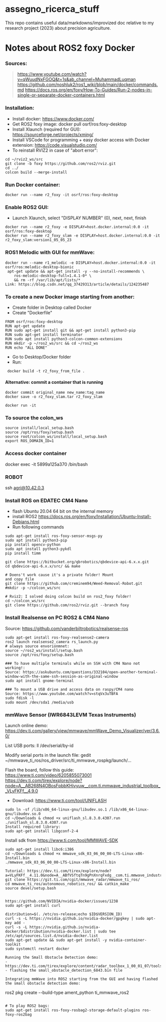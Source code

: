 # assegno_ricerca_stuff
This repo contains useful data/markdowns/improvized doc relative to my research project (2023) about precision agriculture.

# Notes about ROS2 foxy Docker
### Sources:
> https://www.youtube.com/watch?v=qWuudNxFGOQ&t=1s&ab_channel=MuhammadLuqman
> https://github.com/noshluk2/ros1_wiki/blob/main/docker/commands.md
> https://docs.ros.org/en/foxy/How-To-Guides/Run-2-nodes-in-single-or-separate-docker-containers.html

### Installation:
- Install docker: https://www.docker.com/
- Get ROS2 foxy image: docker pull osrf/ros:foxy-desktop
- Install Xlaunch (required for GUI): https://sourceforge.net/projects/xming/
- Install VSCode for programming + easy docker access with Docker extension: https://code.visualstudio.com/
- To reinstall RVIZ2 in case of "abort error":
```
cd ~/rviz2_ws/src
git clone -b foxy https://github.com/ros2/rviz.git
cd ../
colcon build --merge-install
```

### Run Docker container:
```
docker run --name r2_foxy -it osrf/ros:foxy-desktop
```


### Enable ROS2 GUI:
- Launch Xlaunch, select "DISPLAY NUMBER" (0), next, next, finish  
```
docker run --name r2_foxy -e DISPLAY=host.docker.internal:0.0 -it osrf/ros:foxy-desktop
docker run --name r2_foxy_slam -e DISPLAY=host.docker.internal:0.0 -it r2_foxy_slam:version1_05_05_23
```


### ROS1 Melodic with GUI for mmWave:
```
docker run --name r1_melodic -e DISPLAY=host.docker.internal:0.0 -it osrf/ros:melodic-desktop-bionic
 apt-get update && apt-get install -y --no-install-recommends \
    ros-melodic-desktop-full=1.4.1-0* \
    && rm -rf /var/lib/apt/lists/*
Link: https://blog.csdn.net/qq_37429313/article/details/124235487

```

### To create a new Docker image starting from another:
- Create folder in Desktop called Docker
- Create "Dockerfile"
```
FROM osrf/ros:foxy-desktop
RUN apt-get update
RUN sudo apt-get install git && apt-get install python3-pip
RUN sudo apt-get install terminator
RUN sudo apt install python3-colcon-common-extensions
RUN mkdir -p ~/ros2_ws/src && cd ~/ros2_ws
RUN echo "ALL DONE"
```
- Go to Desktop/Docker folder
- Run:
```
 docker build -t r2_foxy_from_file .
```

#### Alternative: commit a container that is running
```
docker commit original_name new_name:tag_name
docker save -o r2_foxy_slam.tar r2_foxy_slam

docker run -it 
```

### To source the colon_ws
```
source install/local_setup.bash
source /opt/ros/foxy/setup.bash
source root/colcon_ws/install/local_setup.bash
export ROS_DOMAIN_ID=1
```

### Access docker container
docker exec -it 5899a125a370 /bin/bash

### ROBOT
 ssh agri@10.42.0.3
 
 
### Install ROS on EDATEC CM4 Nano
- flash Ubuntu 20.04 64 bit on the internal memory
- install ROS2 https://docs.ros.org/en/foxy/Installation/Ubuntu-Install-Debians.html
- Run following commands
 ```
sudo apt-get install ros-foxy-sensor-msgs-py
sudo apt install python3-pip
pip install opencv-python
sudo apt install python3-pykdl 
pip install timm

git clone https://bitbucket.org/qbrobotics/qbdevice-api-6.x.x.git
cd qbdevice-api-6.x.x/src/ && make

# Doens't work cause it's a private folder! Mount 
and copy file
git clone https://github.com/creminem94/Weed-Removal-Robot.git
#mkdir -p ~/colcon_ws/src

# Rviz2: I solved doing colcon build on ros2_foxy folder!
cd ~/colcon_ws/src
git clone https://github.com/ros2/rviz.git --branch foxy
```

### Install Realsense on PC ROS2 & CM4 Nano 
Source: https://github.com/vanderbiltrobotics/realsense-ros
```
sudo apt-get install ros-foxy-realsense2-camera
ros2 launch realsense2_camera rs_launch.py
# always source envorionmnet:
source ~/ros2_ws/install/setup.bash
source /opt/ros/foxy/setup.bash

### To have multiple terminals while on SSH with CM4 Nano not working!:
Source: https://askubuntu.com/questions/332104/open-another-terminal-window-with-the-same-ssh-session-as-original-window
sudo apt install gnome-terminal

### To mount a USB drive and access data on raspy/CM4 nano
Source: https://www.youtube.com/watch?v=stqVx3uTBFA
sudo fdisk -l
sudo mount /dev/sda1 /media/usb
```

### mmWave Sensor (IWR6843LEVM Texas Instruments)
Launch online demo:
https://dev.ti.com/gallery/view/mmwave/mmWave_Demo_Visualizer/ver/3.6.0/

List USB ports:
ll /dev/serial/by-id

Modify serial ports in the launch file:
gedit ~/mmwave_ti_ros/ros_driver/src/ti_mmwave_rospkg/launch/...

Flash the board, follow this guide: https://www.ti.com/video/6205855073001
https://dev.ti.com/tirex/explore/node?node=A__AB268N4OBosFpbbKHivyuw__com.ti.mmwave_industrial_toolbox__VLyFKFf__4.9.0
- Download: https://www.ti.com/tool/UNIFLASH
```
sudo ln -sf /lib/x86_64-linux-gnu/libudev.so.1 /lib/x86_64-linux-gnu/libudev.so.0
cd ~/Downloads & chmod +x uniflash_sl.8.3.0.4307.run 
./uniflash_sl.8.3.0.4307.run 
Install required library:
sudo apt-get install libgconf-2-4
```

Install sdk from https://www.ti.com/tool/MMWAVE-SDK 
```
sudo apt-get install libc6:i386
cd ~/Downloads & chmod +x mmwave_sdk_03_06_00_00-LTS-Linux-x86-Install.bin 
./mmwave_sdk_03_06_00_00-LTS-Linux-x86-Install.bin

Tutorial: https://dev.ti.com/tirex/explore/node?a=VLyFKFf__4.11.0&node=A__ABfVSftqTn9gPnXnrqFxdg__com.ti.mmwave_industrial_toolbox__VLyFKFf__4.11.0
git clone https://git.ti.com/cgit/mmwave_radar/mmwave_ti_ros/
cd mmwave_ti_ros/autonomous_robotics_ros/ && catkin_make
source devel/setup.bash


https://github.com/NVIDIA/nvidia-docker/issues/1238
sudo apt-get install curl

distribution=$(. /etc/os-release;echo $ID$VERSION_ID)
curl -s -L https://nvidia.github.io/nvidia-docker/gpgkey | sudo apt-key add -
curl -s -L https://nvidia.github.io/nvidia-docker/$distribution/nvidia-docker.list | sudo tee /etc/apt/sources.list.d/nvidia-docker.list
sudo apt-get update && sudo apt-get install -y nvidia-container-toolkit
sudo systemctl restart docker

Running the Small Obstacle Detection demo:
- https://dev.ti.com/tirex/explore/content/radar_toolbox_1_00_01_07/tools/visualizers/Industrial_Visualizer/docs/mmWave_Industrial_Visualizer_User_Guide.html
- flashing the small_obstacle_detection_6843.bin file

Integrating mmWave into ROS2 starting from the GUI and having flashed the small obstacle detection demo:
```
ros2 pkg create --build-type ament_python ti_mmwave_ros2
```

# To play ROS2 bags:
sudo apt-get install ros-foxy-rosbag2-storage-default-plugins ros-foxy-ros2bag

